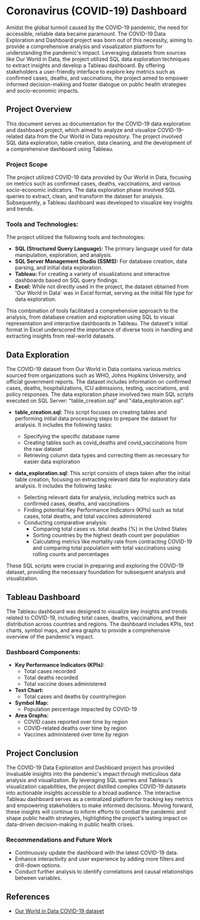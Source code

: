 # Coronavirus (COVID-19) Dashboard
Amidst the global turmoil caused by the COVID-19 pandemic, the need for accessible, reliable data became paramount. The COVID-19 Data Exploration and Dashboard project was born out of this necessity, aiming to provide a comprehensive analysis and visualization platform for understanding the pandemic's impact. Leveraging datasets from sources like Our World in Data, the project utilized SQL data exploration techniques to extract insights and develop a Tableau dashboard. By offering stakeholders a user-friendly interface to explore key metrics such as confirmed cases, deaths, and vaccinations, the project aimed to empower informed decision-making and foster dialogue on public health strategies and socio-economic impacts.


## Project Overview
This document serves as documentation for the COVID-19 data exploration and dashboard project, which aimed to analyze and visualize COVID-19-related data from the Our World in Data repository. The project involved SQL data exploration, table creation, data cleaning, and the development of a comprehensive dashboard using Tableau.

### Project Scope
The project utilized COVID-19 data provided by Our World in Data, focusing on metrics such as confirmed cases, deaths, vaccinations, and various socio-economic indicators. The data exploration phase involved SQL queries to extract, clean, and transform the dataset for analysis. Subsequently, a Tableau dashboard was developed to visualize key insights and trends.

### Tools and Technologies:
The project utilized the following tools and technologies:
  - **SQL (Structured Query Language):** The primary language used for data manipulation, exploration, and analysis.
  - **SQL Server Management Studio (SSMS):** For database creation, data parsing, and initial data exploration.
  - **Tableau:** For creating a variety of visualizations and interactive dashboards based on SQL query findings.
  - **Excel:** While not directly used in the project, the dataset obtained from 'Our World in Data' was in Excel format, serving as the initial file type for data exploration.

This combination of tools facilitated a comprehensive approach to the analysis, from database creation and exploration using SQL to visual representation and interactive dashboards in Tableau. The dataset's initial format in Excel underscored the importance of diverse tools in handling and extracting insights from real-world datasets.

## Data Exploration
The COVID-19 dataset from Our World in Data contains various metrics sourced from organizations such as WHO, Johns Hopkins University, and official government reports. The dataset includes information on confirmed cases, deaths, hospitalizations, ICU admissions, testing, vaccinations, and policy responses. The data exploration phase involved two main SQL scripts executed on SQL Server: "table_creation.sql" and "data_exploration.sql".

- **table_creation.sql**: This script focuses on creating tables and performing initial data processing steps to prepare the dataset for analysis. It includes the following tasks:
  - Specifying the specific database name
  - Creating tables such as covid_deaths and covid_vaccinations from the raw dataset
  - Retrieving column data types and correcting them as necessary for easier data exploration

- **data_exploration.sql**: This script consists of steps taken after the initial table creation, focusing on extracting relevant data for exploratory data analysis. It includes the following tasks:
  - Selecting relevant data for analysis, including metrics such as confirmed cases, deaths, and vaccinations
  - Finding potential Key Performance Indicators (KPIs) such as total cases, total deaths, and total vaccines administered
  - Conducting comparative analysis:
    - Comparing total cases vs. total deaths (%) in the United States
    - Sorting countries by the highest death count per population
    - Calculating metrics like mortality rate from contracting COVID-19 and comparing total population with total vaccinations using rolling counts and percentages

These SQL scripts were crucial in preparing and exploring the COVID-19 dataset, providing the necessary foundation for subsequent analysis and visualization.

## Tableau Dashboard

The Tableau dashboard was designed to visualize key insights and trends related to COVID-19, including total cases, deaths, vaccinations, and their distribution across countries and regions. The dashboard includes KPIs, text charts, symbol maps, and area graphs to provide a comprehensive overview of the pandemic's impact.

### Dashboard Components:
- **Key Performance Indicators (KPIs):**
  - Total cases recorded
  - Total deaths recorded
  - Total vaccine doses administered
- **Text Chart:**
  - Total cases and deaths by country/region
- **Symbol Map:**
  - Population percentage impacted by COVID-19
- **Area Graphs:**
  - COVID cases reported over time by region
  - COVID-related deaths over time by region
  - Vaccines administered over time by region

## Project Conclusion
The COVID-19 Data Exploration and Dashboard project has provided invaluable insights into the pandemic's impact through meticulous data analysis and visualization. By leveraging SQL queries and Tableau's visualization capabilities, the project distilled complex COVID-19 datasets into actionable insights accessible to a broad audience. The interactive Tableau dashboard serves as a centralized platform for tracking key metrics and empowering stakeholders to make informed decisions. Moving forward, these insights will continue to inform efforts to combat the pandemic and shape public health strategies, highlighting the project's lasting impact on data-driven decision-making in public health crises.

### Recommendations and Future Work
- Continuously update the dashboard with the latest COVID-19 data.
- Enhance interactivity and user experience by adding more filters and drill-down options.
- Conduct further analysis to identify correlations and causal relationships between variables.


## References
- [Our World in Data COVID-19 dataset](https://ourworldindata.org/covid-deaths)

